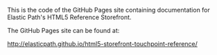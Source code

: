 This is the code of the GitHub Pages site containing documentation for Elastic Path's HTML5 Reference Storefront.

The GitHub Pages site can be found at:

http://elasticpath.github.io/html5-storefront-touchpoint-reference/
